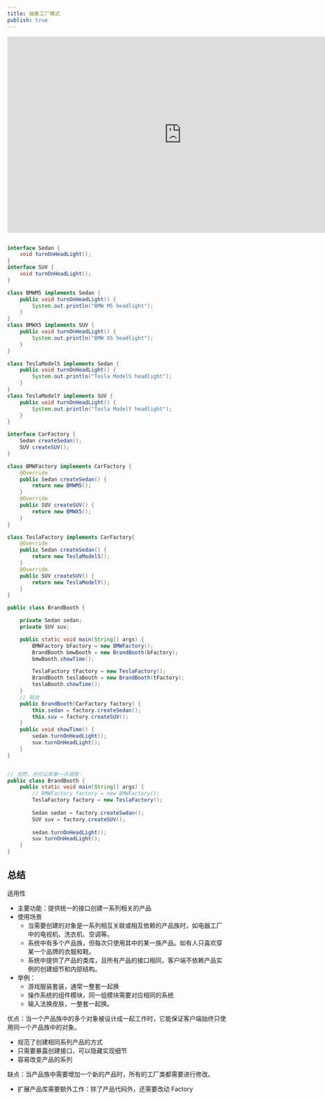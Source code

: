 ```yaml
---
title: 抽象工厂模式
publish: true
---
```


<iframe style="border: 1px solid rgba(0, 0, 0, 0.1);" sandbox="allow-scripts allow-popups allow-forms allow-modals allow-same-origin" width="800" height="450" src="https://boardmix.cn/app/share/CAE.CL2Tkw0gASoQ_-72XELB1ZyaVpUq4rx0OTAGQAE/HkuOsT" allowfullscreen></iframe>

```java

interface Sedan {
    void turnOnHeadLight();
}
interface SUV {
    void turnOnHeadLight();
}

class BMWM5 implements Sedan {
    public void turnOnHeadLight() {
        System.out.println("BMW M5 headlight");
    }
}
class BMWX5 implements SUV {
    public void turnOnHeadLight() {
        System.out.println("BMW X5 headlight");
    }
}

class TeslaModelS implements Sedan {
    public void turnOnHeadLight() {
        System.out.println("Tesla ModelS headlight");
    }
}
class TeslaModelY implements SUV {
    public void turnOnHeadLight() {
        System.out.println("Tesla ModelY headlight");
    }
}

interface CarFactory {
    Sedan createSedan();
    SUV createSUV();
}

class BMWFactory implements CarFactory {
    @Override
    public Sedan createSedan() {
        return new BMWM5();
    }
    @Override
    public SUV createSUV() {
        return new BMWX5();
    }
}

class TeslaFactory implements CarFactory{
    @Override
    public Sedan createSedan() {
        return new TeslaModelS();
    }
    @Override
    public SUV createSUV() {
        return new TeslaModelY();
    }
}

public class BrandBooth {

    private Sedan sedan;
    private SUV suv;

    public static void main(String[] args) {
        BMWFactory bFactory = new BMWFactory();
        BrandBooth bmwBooth = new BrandBooth(bFactory);
        bmwBooth.showTime();

        TeslaFactory tFactory = new TeslaFactory();
        BrandBooth teslaBooth = new BrandBooth(tFactory);
        teslaBooth.showTime();
    }
    // 站台
    public BrandBooth(CarFactory factory) {
        this.sedan = factory.createSedan();
        this.suv = factory.createSUV();
    }
    public void showTime() {
        sedan.turnOnHeadLight();
        suv.turnOnHeadLight();
    }
}


// 当然，也可以简单一点调用：
public class BrandBooth {
    public static void main(String[] args) {
        // BMWFactory factory = new BMWFactory();
		TeslaFactory factory = new TeslaFactory();
		
		Sedan sedan = factory.createSwdan();
		SUV suv = factory.createSUV();
		
		sedan.turnOnHeadLight();
		suv.turnOnHeadLight();
    }
}
```

## 总结

适用性

- 主要功能：提供统一的接口创建一系列相关的产品
- 使用场景
	- 当需要创建的对象是一系列相互关联或相互依赖的产品族时，如电器工厂中的电视机、洗衣机、空调等。
	- 系统中有多个产品族，但每次只使用其中的某一族产品。如有人只喜欢穿某一个品牌的衣服和鞋。
	- 系统中提供了产品的类库，且所有产品的接口相同，客户端不依赖产品实例的创建细节和内部结构。
- 举例：
	- 游戏服装套装，通常一整套一起换
	- 操作系统的组件模块，同一组模块需要对应相同的系统
	- 输入法换皮肤，一整套一起换。

优点：当一个产品族中的多个对象被设计成一起工作时，它能保证客户端始终只使用同一个产品族中的对象。

- 规范了创建相同系列产品的方式
- 只需要暴露创建接口，可以隐藏实现细节
- 容易改变产品的系列

缺点：当产品族中需要增加一个新的产品时，所有的工厂类都需要进行修改。

- 扩展产品库需要额外工作：除了产品代码外，还需要改动 Factory
